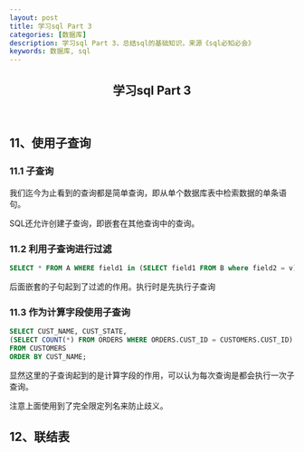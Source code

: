 ```yaml
---
layout: post
title: 学习sql Part 3
categories: [数据库]
description: 学习sql Part 3，总结sql的基础知识，来源《sql必知必会》
keywords: 数据库, sql
---
```



<h2 align = "center"> 学习sql Part 3 </h2>

<br/>

## 11、使用子查询

### 11.1 子查询

我们迄今为止看到的查询都是简单查询，即从单个数据库表中检索数据的单条语句。

SQL还允许创建子查询，即嵌套在其他查询中的查询。

### 11.2 利用子查询进行过滤

```sql
SELECT * FROM A WHERE field1 in (SELECT field1 FROM B where field2 = v);
```

后面嵌套的子句起到了过滤的作用。执行时是先执行子查询

### 11.3 作为计算字段使用子查询

```sql
SELECT CUST_NAME, CUST_STATE,
(SELECT COUNT(*) FROM ORDERS WHERE ORDERS.CUST_ID = CUSTOMERS.CUST_ID) AS ORDERS
FROM CUSTOMERS
ORDER BY CUST_NAME;
```

显然这里的子查询起到的是计算字段的作用，可以认为每次查询是都会执行一次子查询。

注意上面使用到了完全限定列名来防止歧义。

## 12、联结表
